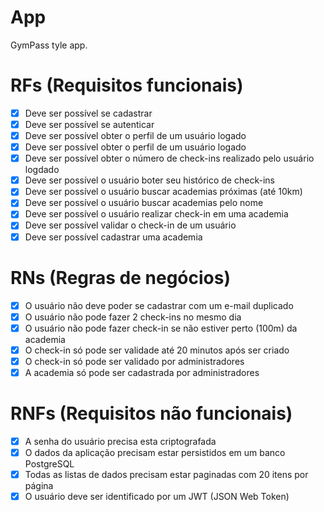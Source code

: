 # App

GymPass tyle app.

# RFs (Requisitos funcionais)

- [x] Deve ser possível se cadastrar
- [x] Deve ser possível se autenticar
- [x] Deve ser possível obter o perfil de um usuário logado
- [x] Deve ser possível obter o perfil de um usuário logado
- [x] Deve ser possível obter o número de check-ins realizado pelo usuário logdado
- [x] Deve ser possível o usuário boter seu histórico de check-ins
- [x] Deve ser possível o usuário buscar academias próximas (até 10km)
- [x] Deve ser possível o usuário buscar academias pelo nome
- [x] Deve ser possível o usuário realizar check-in em uma academia
- [x] Deve ser possível validar o check-in de um usuário
- [x] Deve ser possível cadastrar uma academia

# RNs (Regras de negócios)

- [x] O usuário não deve poder se cadastrar com um e-mail duplicado
- [x] O usuário não pode fazer 2 check-ins no mesmo dia
- [x] O usuário não pode fazer check-in se não estiver perto (100m) da academia
- [x] O check-in só pode ser validade até 20 minutos após ser criado
- [x] O check-in só pode ser validado por administradores
- [x] A academia só pode ser cadastrada por administradores

# RNFs (Requisitos não funcionais)

- [x] A senha do usuário precisa esta criptografada
- [x] O dados da aplicação precisam estar persistidos em um banco PostgreSQL
- [x] Todas as listas de dados precisam estar paginadas com 20 itens por página
- [x] O usuário deve ser identificado por um JWT (JSON Web Token)